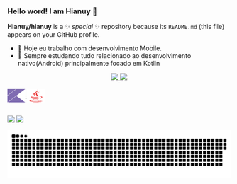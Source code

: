 ### Hello word! I am Hianuy 👋


**Hianuy/hianuy** is a ✨ _special_ ✨ repository because its `README.md` (this file) appears on your GitHub profile.


- 🔭 Hoje eu trabalho com desenvolvimento Mobile.
- 🌱 Sempre estudando tudo relacionado ao desenvolvimento nativo(Android) principalmente focado em Kotlin

<div align="center">
  <a href="https://github.com/hianuy">
  <img height="170em" src="https://github-readme-stats.vercel.app/api?username=hianuy&show_icons=true&theme=vue&include_all_commits=true&count_private=true"/>
  <img height="170em" src="https://github-readme-stats.vercel.app/api/top-langs/?username=hianuy&layout=compact&langs_count=7&theme=vue"/>
</div>
  
  <div style="display: inline_block"><br>
  <img align="center" alt="hianuy-Js" height="30" width="40" src="https://raw.githubusercontent.com/devicons/devicon/master/icons/kotlin/kotlin-plain.svg">
  <img align="center" alt="hianuy-Js" height="30" width="40" src="https://raw.githubusercontent.com/devicons/devicon/master/icons/java/java-plain.svg">
 
</div>
  
  ##
  
 <div> 
  <a href = "mailto:hianuy2@gmail.com"><img src="https://img.shields.io/badge/-Gmail-%23333?style=for-the-badge&logo=gmail&logoColor=white" target="_blank"></a>
  <a href="https://www.linkedin.com/in/hianuy/" target="_blank"><img src="https://img.shields.io/badge/-LinkedIn-%230077B5?style=for-the-badge&logo=linkedin&logoColor=white" target="_blank"></a> 
 
  ![Snake animation](https://github.com/Hianuy/hianuy/blob/output/github-contribution-grid-snake.svg)
 
</div>
